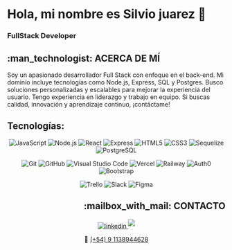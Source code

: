 # Hola, mi nombre es Silvio juarez 👋
### FullStack Developer

<h2>:man_technologist: ACERCA DE MÍ</h2>
Soy un apasionado desarrollador Full Stack con enfoque en el back-end. Mi dominio incluye tecnologías como Node.js, Express, SQL y Postgres. Busco soluciones personalizadas y escalables para mejorar la experiencia del usuario. Tengo experiencia en liderazgo y trabajo en equipo. Si buscas calidad, innovación y aprendizaje continuo, ¡contáctame!

## Tecnologías:
</section>
<section align="center">

<!--JavaScript, NodeJS, React, Express, HTML, CSS, Sequelize, PostgreSQL -->
![JavaScript](https://img.shields.io/badge/JavaScript%20-%23F7DF1E.svg?style=for-the-badge&logo=javascript&logoColor=black)
![Node.js](https://img.shields.io/badge/Node.js%20-%23339933.svg?style=for-the-badge&logo=node.js&logoColor=white)
![React](https://img.shields.io/badge/React%20-%2361DAFB.svg?style=for-the-badge&logo=react&logoColor=black)
![Express](https://img.shields.io/badge/Express%20-%23000000.svg?style=for-the-badge&logo=express&logoColor=white)
![HTML5](https://img.shields.io/badge/HTML5%20-%23E34F26.svg?style=for-the-badge&logo=html5&logoColor=white)
![CSS3](https://img.shields.io/badge/CSS%20-%231572B6.svg?style=for-the-badge&logo=css3&logoColor=white)
![Sequelize](https://img.shields.io/badge/Sequelize%20-%230096D6.svg?style=for-the-badge&logo=sequelize&logoColor=white)
![PostgreSQL](https://img.shields.io/badge/PostgreSQL%20-%23336791.svg?style=for-the-badge&logo=postgresql&logoColor=white)

<!--Git, GitHub, VSC, Vercel, Railway, Auth0, Bootstrap-->   
![Git](https://img.shields.io/badge/git-%23F05033.svg?style=for-the-badge&logo=git&logoColor=white)
![GitHub](https://img.shields.io/badge/github-%23121011.svg?style=for-the-badge&logo=github&logoColor=white)
![Visual Studio Code](https://img.shields.io/badge/Visual%20Studio%20Code-0078d7.svg?style=for-the-badge&logo=visual-studio-code&logoColor=white)
![Vercel](https://img.shields.io/badge/Vercel%20-%23000000.svg?style=for-the-badge&logo=vercel&logoColor=white)
![Railway](https://img.shields.io/badge/Railway%20-%23000000.svg?style=for-the-badge&logo=railway&logoColor=white)
![Auth0](https://img.shields.io/badge/Auth0%20-%23EB5424.svg?style=for-the-badge&logo=auth0&logoColor=white)
![Bootstrap](https://img.shields.io/badge/Bootstrap%20-%23563D7C.svg?style=for-the-badge&logo=bootstrap&logoColor=white)

<!--Trello, Slack, Figma-->
![Trello](https://img.shields.io/badge/Trello%20-%230079BF.svg?style=for-the-badge&logo=trello&logoColor=white)
![Slack](https://img.shields.io/badge/Slack%20-%234A154B.svg?style=for-the-badge&logo=slack&logoColor=white)
![Figma](https://img.shields.io/badge/Figma%20-%23F24E1E.svg?style=for-the-badge&logo=figma&logoColor=white)
</section>

<h2 align="right">:mailbox_with_mail: CONTACTO</h2>
<section align="center">
<a href="https://linkedin.com/in/silvio-juarez" target="_blank">
<img src="https://img.shields.io/badge/linkedin:  silvio--juarez-%2300acee.svg?color=405DE6&style=for-the-badge&logo=linkedin&logoColor=white" alt=linkedin />
</a>
<a href="mailto:silviojuarez60@gmail.com" target="_blank">
<img src="https://img.shields.io/badge/gmail:  silviojuarez60@gmail.com-%23EA4335.svg?style=for-the-badge&logo=gmail&logoColor=white" t=mail style="margin-bottom: 5px;" />
</a>
<p>📲 <a href="tel:+5491138944628">(+54) 9 1138944628</a></p>
</section>


<!--
**Silrojua22/Silrojua22** is a ✨ _special_ ✨ repository because its `README.md` (this file) appears on your GitHub profile.

Here are some ideas to get you started:

- 🔭 I’m currently working on ...
- 🌱 I’m currently learning ...
- 👯 I’m looking to collaborate on ...
- 🤔 I’m looking for help with ...
- 💬 Ask me about ...
- 📫 How to reach me: ...
- 😄 Pronouns: ...
- ⚡ Fun fact: ...
-->
